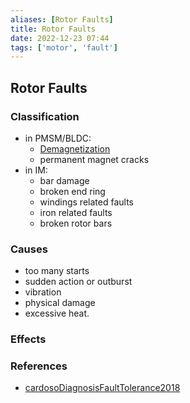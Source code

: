 ```yaml
---
aliases: [Rotor Faults]
title: Rotor Faults
date: 2022-12-23 07:44
tags: ['motor', 'fault']
---
```


## Rotor Faults

### Classification

- in PMSM/BLDC:
  - [Demagnetization](../motor-fault/demagnetization.md)
  - permanent magnet cracks
- in IM:
  - bar damage
  - broken end ring
  - windings related faults
  - iron related faults
  - broken rotor bars

### Causes

- too many starts
- sudden action or outburst
- vibration
- physical damage
- excessive heat.

### Effects

### References

- [cardosoDiagnosisFaultTolerance2018](zotero/cardosoDiagnosisFaultTolerance2018.md)
